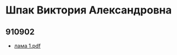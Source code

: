 # Шпак Виктория Александровна
## 910902

- [лама 1.pdf](https://github.com/v1k7oriy/pet/files/7998896/1.pdf)

